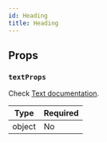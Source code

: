 ```yaml
---
id: Heading
title: Heading
---
```


## Props

### `textProps`

Check [Text documentation](Text.md#props).

| Type   | Required |
| -------| -------- |
| object | No       |
